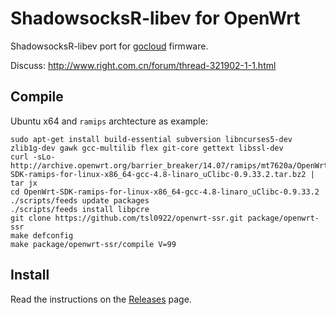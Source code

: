 ShadowsocksR-libev for OpenWrt
===

ShadowsocksR-libev port for [gocloud](http://www.gocloud.cn) firmware.

Discuss: http://www.right.com.cn/forum/thread-321902-1-1.html

Compile
-------

Ubuntu x64 and `ramips` archtecture as example:

```
sudo apt-get install build-essential subversion libncurses5-dev zlib1g-dev gawk gcc-multilib flex git-core gettext libssl-dev
curl -sLo- http://archive.openwrt.org/barrier_breaker/14.07/ramips/mt7620a/OpenWrt-SDK-ramips-for-linux-x86_64-gcc-4.8-linaro_uClibc-0.9.33.2.tar.bz2 | tar jx
cd OpenWrt-SDK-ramips-for-linux-x86_64-gcc-4.8-linaro_uClibc-0.9.33.2
./scripts/feeds update packages
./scripts/feeds install libpcre
git clone https://github.com/tsl0922/openwrt-ssr.git package/openwrt-ssr
make defconfig
make package/openwrt-ssr/compile V=99
```

Install
-------

Read the instructions on the [Releases](https://github.com/tsl0922/openwrt-ssr/releases) page.